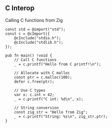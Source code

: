 <!-- METADATA
{
  "title": "Zig C Interop",
  "tags": [
    "zig",
    "c",
    "interop"
  ],
  "language": "zig"
}
-->

## C Interop
Calling C functions from Zig
```zig
const std = @import("std");
const c = @cImport({
    @cInclude("stdio.h");
    @cInclude("stdlib.h");
});

pub fn main() !void {
    // Call C functions
    _ = c.printf("Hello from C printf!\n");

    // Allocate with C malloc
    const ptr = c.malloc(100);
    defer c.free(ptr);

    // Use C types
    var x: c.int = 42;
    _ = c.printf("C int: %d\n", x);

    // String conversion
    const zig_str = "Hello from Zig";
    _ = c.printf("String: %s\n", zig_str.ptr);
}
```
